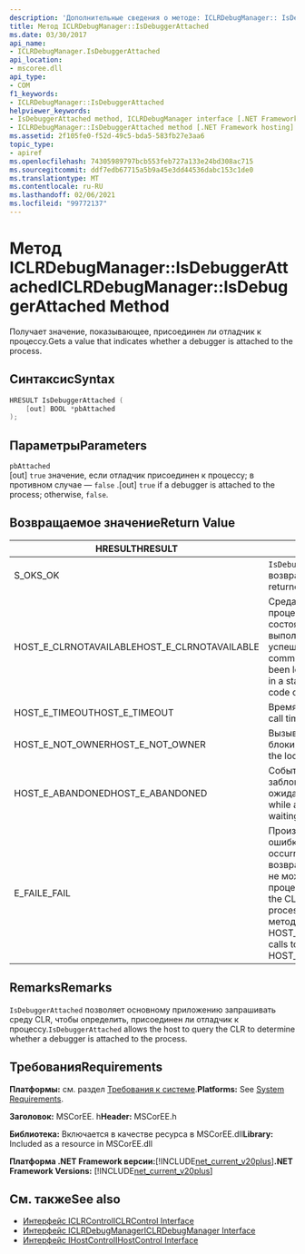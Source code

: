 ```yaml
---
description: 'Дополнительные сведения о методе: ICLRDebugManager:: IsDebuggerAttached'
title: Метод ICLRDebugManager::IsDebuggerAttached
ms.date: 03/30/2017
api_name:
- ICLRDebugManager.IsDebuggerAttached
api_location:
- mscoree.dll
api_type:
- COM
f1_keywords:
- ICLRDebugManager::IsDebuggerAttached
helpviewer_keywords:
- IsDebuggerAttached method, ICLRDebugManager interface [.NET Framework hosting]
- ICLRDebugManager::IsDebuggerAttached method [.NET Framework hosting]
ms.assetid: 2f105fe0-f52d-49c5-bda5-583fb27e3aa6
topic_type:
- apiref
ms.openlocfilehash: 74305989797bcb553feb727a133e24bd308ac715
ms.sourcegitcommit: ddf7edb67715a5b9a45e3dd44536dabc153c1de0
ms.translationtype: MT
ms.contentlocale: ru-RU
ms.lasthandoff: 02/06/2021
ms.locfileid: "99772137"
---
```

# <a name="iclrdebugmanagerisdebuggerattached-method"></a><span data-ttu-id="13fa5-103">Метод ICLRDebugManager::IsDebuggerAttached</span><span class="sxs-lookup"><span data-stu-id="13fa5-103">ICLRDebugManager::IsDebuggerAttached Method</span></span>

<span data-ttu-id="13fa5-104">Получает значение, показывающее, присоединен ли отладчик к процессу.</span><span class="sxs-lookup"><span data-stu-id="13fa5-104">Gets a value that indicates whether a debugger is attached to the process.</span></span>  
  
## <a name="syntax"></a><span data-ttu-id="13fa5-105">Синтаксис</span><span class="sxs-lookup"><span data-stu-id="13fa5-105">Syntax</span></span>  
  
```cpp  
HRESULT IsDebuggerAttached (  
    [out] BOOL *pbAttached  
);  
```  
  
## <a name="parameters"></a><span data-ttu-id="13fa5-106">Параметры</span><span class="sxs-lookup"><span data-stu-id="13fa5-106">Parameters</span></span>  

 `pbAttached`  
 <span data-ttu-id="13fa5-107">[out] `true` значение, если отладчик присоединен к процессу; в противном случае — `false` .</span><span class="sxs-lookup"><span data-stu-id="13fa5-107">[out] `true` if a debugger is attached to the process; otherwise, `false`.</span></span>  
  
## <a name="return-value"></a><span data-ttu-id="13fa5-108">Возвращаемое значение</span><span class="sxs-lookup"><span data-stu-id="13fa5-108">Return Value</span></span>  
  
|<span data-ttu-id="13fa5-109">HRESULT</span><span class="sxs-lookup"><span data-stu-id="13fa5-109">HRESULT</span></span>|<span data-ttu-id="13fa5-110">Описание:</span><span class="sxs-lookup"><span data-stu-id="13fa5-110">Description</span></span>|  
|-------------|-----------------|  
|<span data-ttu-id="13fa5-111">S_OK</span><span class="sxs-lookup"><span data-stu-id="13fa5-111">S_OK</span></span>|<span data-ttu-id="13fa5-112">`IsDebuggerAttached` успешно возвращено.</span><span class="sxs-lookup"><span data-stu-id="13fa5-112">`IsDebuggerAttached` returned successfully.</span></span>|  
|<span data-ttu-id="13fa5-113">HOST_E_CLRNOTAVAILABLE</span><span class="sxs-lookup"><span data-stu-id="13fa5-113">HOST_E_CLRNOTAVAILABLE</span></span>|<span data-ttu-id="13fa5-114">Среда CLR не была загружена в процесс, или среда CLR находится в состоянии, в котором она не может выполнить управляемый код или успешно обработать вызов.</span><span class="sxs-lookup"><span data-stu-id="13fa5-114">The common language runtime (CLR) has not been loaded into a process, or the CLR is in a state in which it cannot run managed code or process the call successfully.</span></span>|  
|<span data-ttu-id="13fa5-115">HOST_E_TIMEOUT</span><span class="sxs-lookup"><span data-stu-id="13fa5-115">HOST_E_TIMEOUT</span></span>|<span data-ttu-id="13fa5-116">Время ожидания вызова истекло.</span><span class="sxs-lookup"><span data-stu-id="13fa5-116">The call timed out.</span></span>|  
|<span data-ttu-id="13fa5-117">HOST_E_NOT_OWNER</span><span class="sxs-lookup"><span data-stu-id="13fa5-117">HOST_E_NOT_OWNER</span></span>|<span data-ttu-id="13fa5-118">Вызывающий объект не владеет блокировкой.</span><span class="sxs-lookup"><span data-stu-id="13fa5-118">The caller does not own the lock.</span></span>|  
|<span data-ttu-id="13fa5-119">HOST_E_ABANDONED</span><span class="sxs-lookup"><span data-stu-id="13fa5-119">HOST_E_ABANDONED</span></span>|<span data-ttu-id="13fa5-120">Событие было отменено, пока заблокированный поток или волокно ожидают его.</span><span class="sxs-lookup"><span data-stu-id="13fa5-120">An event was canceled while a blocked thread or fiber was waiting on it.</span></span>|  
|<span data-ttu-id="13fa5-121">E_FAIL</span><span class="sxs-lookup"><span data-stu-id="13fa5-121">E_FAIL</span></span>|<span data-ttu-id="13fa5-122">Произошла неизвестная фатальная ошибка.</span><span class="sxs-lookup"><span data-stu-id="13fa5-122">An unknown catastrophic failure occurred.</span></span> <span data-ttu-id="13fa5-123">После того как метод возвращает E_FAIL, среда CLR больше не может использоваться в процессе.</span><span class="sxs-lookup"><span data-stu-id="13fa5-123">After a method returns E_FAIL, the CLR is no longer usable within the process.</span></span> <span data-ttu-id="13fa5-124">Последующие вызовы методов размещения возвращают HOST_E_CLRNOTAVAILABLE.</span><span class="sxs-lookup"><span data-stu-id="13fa5-124">Subsequent calls to hosting methods return HOST_E_CLRNOTAVAILABLE.</span></span>|  
  
## <a name="remarks"></a><span data-ttu-id="13fa5-125">Remarks</span><span class="sxs-lookup"><span data-stu-id="13fa5-125">Remarks</span></span>  

 <span data-ttu-id="13fa5-126">`IsDebuggerAttached` позволяет основному приложению запрашивать среду CLR, чтобы определить, присоединен ли отладчик к процессу.</span><span class="sxs-lookup"><span data-stu-id="13fa5-126">`IsDebuggerAttached` allows the host to query the CLR to determine whether a debugger is attached to the process.</span></span>  
  
## <a name="requirements"></a><span data-ttu-id="13fa5-127">Требования</span><span class="sxs-lookup"><span data-stu-id="13fa5-127">Requirements</span></span>  

 <span data-ttu-id="13fa5-128">**Платформы:** см. раздел [Требования к системе](../../get-started/system-requirements.md).</span><span class="sxs-lookup"><span data-stu-id="13fa5-128">**Platforms:** See [System Requirements](../../get-started/system-requirements.md).</span></span>  
  
 <span data-ttu-id="13fa5-129">**Заголовок:** MSCorEE. h</span><span class="sxs-lookup"><span data-stu-id="13fa5-129">**Header:** MSCorEE.h</span></span>  
  
 <span data-ttu-id="13fa5-130">**Библиотека:** Включается в качестве ресурса в MSCorEE.dll</span><span class="sxs-lookup"><span data-stu-id="13fa5-130">**Library:** Included as a resource in MSCorEE.dll</span></span>  
  
 <span data-ttu-id="13fa5-131">**Платформа .NET Framework версии:**[!INCLUDE[net_current_v20plus](../../../../includes/net-current-v20plus-md.md)]</span><span class="sxs-lookup"><span data-stu-id="13fa5-131">**.NET Framework Versions:** [!INCLUDE[net_current_v20plus](../../../../includes/net-current-v20plus-md.md)]</span></span>  
  
## <a name="see-also"></a><span data-ttu-id="13fa5-132">См. также</span><span class="sxs-lookup"><span data-stu-id="13fa5-132">See also</span></span>

- [<span data-ttu-id="13fa5-133">Интерфейс ICLRControl</span><span class="sxs-lookup"><span data-stu-id="13fa5-133">ICLRControl Interface</span></span>](iclrcontrol-interface.md)
- [<span data-ttu-id="13fa5-134">Интерфейс ICLRDebugManager</span><span class="sxs-lookup"><span data-stu-id="13fa5-134">ICLRDebugManager Interface</span></span>](iclrdebugmanager-interface.md)
- [<span data-ttu-id="13fa5-135">Интерфейс IHostControl</span><span class="sxs-lookup"><span data-stu-id="13fa5-135">IHostControl Interface</span></span>](ihostcontrol-interface.md)
